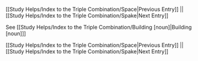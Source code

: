 [[Study Helps/Index to the Triple Combination/Space|Previous Entry]]  ||  [[Study Helps/Index to the Triple Combination/Spake|Next Entry]]

 See [[Study Helps/Index to the Triple Combination/Building [noun]|Building [noun]]]

[[Study Helps/Index to the Triple Combination/Space|Previous Entry]]  ||  [[Study Helps/Index to the Triple Combination/Spake|Next Entry]]